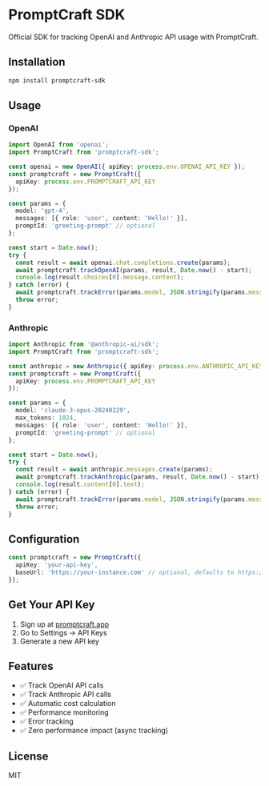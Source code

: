 # PromptCraft SDK

Official SDK for tracking OpenAI and Anthropic API usage with PromptCraft.

## Installation

```bash
npm install promptcraft-sdk
```

## Usage

### OpenAI

```typescript
import OpenAI from 'openai';
import PromptCraft from 'promptcraft-sdk';

const openai = new OpenAI({ apiKey: process.env.OPENAI_API_KEY });
const promptcraft = new PromptCraft({ 
  apiKey: process.env.PROMPTCRAFT_API_KEY 
});

const params = {
  model: 'gpt-4',
  messages: [{ role: 'user', content: 'Hello!' }],
  promptId: 'greeting-prompt' // optional
};

const start = Date.now();
try {
  const result = await openai.chat.completions.create(params);
  await promptcraft.trackOpenAI(params, result, Date.now() - start);
  console.log(result.choices[0].message.content);
} catch (error) {
  await promptcraft.trackError(params.model, JSON.stringify(params.messages), error, Date.now() - start);
  throw error;
}
```

### Anthropic

```typescript
import Anthropic from '@anthropic-ai/sdk';
import PromptCraft from 'promptcraft-sdk';

const anthropic = new Anthropic({ apiKey: process.env.ANTHROPIC_API_KEY });
const promptcraft = new PromptCraft({ 
  apiKey: process.env.PROMPTCRAFT_API_KEY 
});

const params = {
  model: 'claude-3-opus-20240229',
  max_tokens: 1024,
  messages: [{ role: 'user', content: 'Hello!' }],
  promptId: 'greeting-prompt' // optional
};

const start = Date.now();
try {
  const result = await anthropic.messages.create(params);
  await promptcraft.trackAnthropic(params, result, Date.now() - start);
  console.log(result.content[0].text);
} catch (error) {
  await promptcraft.trackError(params.model, JSON.stringify(params.messages), error, Date.now() - start);
  throw error;
}
```

## Configuration

```typescript
const promptcraft = new PromptCraft({
  apiKey: 'your-api-key',
  baseUrl: 'https://your-instance.com' // optional, defaults to https://promptcraft.app
});
```

## Get Your API Key

1. Sign up at [promptcraft.app](https://promptcraft.app)
2. Go to Settings → API Keys
3. Generate a new API key

## Features

- ✅ Track OpenAI API calls
- ✅ Track Anthropic API calls
- ✅ Automatic cost calculation
- ✅ Performance monitoring
- ✅ Error tracking
- ✅ Zero performance impact (async tracking)

## License

MIT

